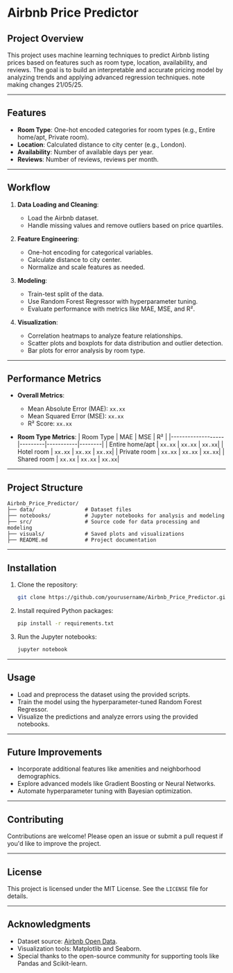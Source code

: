 # Airbnb Price Predictor

## Project Overview
This project uses machine learning techniques to predict Airbnb listing prices based on features such as room type, location, availability, and reviews. The goal is to build an interpretable and accurate pricing model by analyzing trends and applying advanced regression techniques. note making changes 21/05/25.

---

## Features
- **Room Type**: One-hot encoded categories for room types (e.g., Entire home/apt, Private room).
- **Location**: Calculated distance to city center (e.g., London).
- **Availability**: Number of available days per year.
- **Reviews**: Number of reviews, reviews per month.

---

## Workflow
1. **Data Loading and Cleaning**:
   - Load the Airbnb dataset.
   - Handle missing values and remove outliers based on price quartiles.

2. **Feature Engineering**:
   - One-hot encoding for categorical variables.
   - Calculate distance to city center.
   - Normalize and scale features as needed.

3. **Modeling**:
   - Train-test split of the data.
   - Use Random Forest Regressor with hyperparameter tuning.
   - Evaluate performance with metrics like MAE, MSE, and R².

4. **Visualization**:
   - Correlation heatmaps to analyze feature relationships.
   - Scatter plots and boxplots for data distribution and outlier detection.
   - Bar plots for error analysis by room type.

---

## Performance Metrics
- **Overall Metrics**:
  - Mean Absolute Error (MAE): `xx.xx`
  - Mean Squared Error (MSE): `xx.xx`
  - R² Score: `xx.xx`

- **Room Type Metrics**:
  | Room Type         | MAE     | MSE       | R²    |
  |-------------------|---------|-----------|--------|
  | Entire home/apt   | `xx.xx` | `xx.xx`   | `xx.xx`|
  | Hotel room        | `xx.xx` | `xx.xx`   | `xx.xx`|
  | Private room      | `xx.xx` | `xx.xx`   | `xx.xx`|
  | Shared room       | `xx.xx` | `xx.xx`   | `xx.xx`|

---

## Project Structure
```
Airbnb_Price_Predictor/
├── data/                # Dataset files
├── notebooks/           # Jupyter notebooks for analysis and modeling
├── src/                 # Source code for data processing and modeling
├── visuals/             # Saved plots and visualizations
├── README.md            # Project documentation
```

---

## Installation
1. Clone the repository:
   ```bash
   git clone https://github.com/yourusername/Airbnb_Price_Predictor.git
   ```

2. Install required Python packages:
   ```bash
   pip install -r requirements.txt
   ```

3. Run the Jupyter notebooks:
   ```bash
   jupyter notebook
   ```

---

## Usage
- Load and preprocess the dataset using the provided scripts.
- Train the model using the hyperparameter-tuned Random Forest Regressor.
- Visualize the predictions and analyze errors using the provided notebooks.

---

## Future Improvements
- Incorporate additional features like amenities and neighborhood demographics.
- Explore advanced models like Gradient Boosting or Neural Networks.
- Automate hyperparameter tuning with Bayesian optimization.

---

## Contributing
Contributions are welcome! Please open an issue or submit a pull request if you'd like to improve the project.

---

## License
This project is licensed under the MIT License. See the `LICENSE` file for details.

---

## Acknowledgments
- Dataset source: [Airbnb Open Data](https://www.kaggle.com/).
- Visualization tools: Matplotlib and Seaborn.
- Special thanks to the open-source community for supporting tools like Pandas and Scikit-learn.

